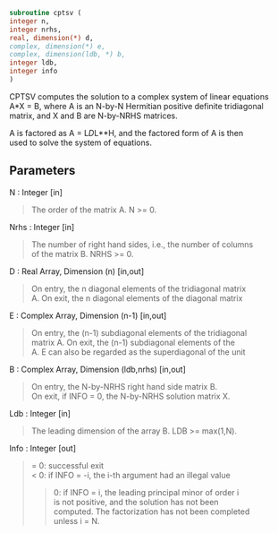 ```fortran  
subroutine cptsv (  
integer n,  
integer nrhs,  
real, dimension(*) d,  
complex, dimension(*) e,  
complex, dimension(ldb, *) b,  
integer ldb,  
integer info  
)  
```  
  
CPTSV computes the solution to a complex system of linear equations  
A*X = B, where A is an N-by-N Hermitian positive definite tridiagonal  
matrix, and X and B are N-by-NRHS matrices.  
  
A is factored as A = L*D*L**H, and the factored form of A is then  
used to solve the system of equations.  
  
## Parameters  
N : Integer [in]  
> The order of the matrix A.  N >= 0.  
  
Nrhs : Integer [in]  
> The number of right hand sides, i.e., the number of columns  
> of the matrix B.  NRHS >= 0.  
  
D : Real Array, Dimension (n) [in,out]  
> On entry, the n diagonal elements of the tridiagonal matrix  
> A.  On exit, the n diagonal elements of the diagonal matrix  
  
E : Complex Array, Dimension (n-1) [in,out]  
> On entry, the (n-1) subdiagonal elements of the tridiagonal  
> matrix A.  On exit, the (n-1) subdiagonal elements of the  
> A.  E can also be regarded as the superdiagonal of the unit  
  
B : Complex Array, Dimension (ldb,nrhs) [in,out]  
> On entry, the N-by-NRHS right hand side matrix B.  
> On exit, if INFO = 0, the N-by-NRHS solution matrix X.  
  
Ldb : Integer [in]  
> The leading dimension of the array B.  LDB >= max(1,N).  
  
Info : Integer [out]  
> = 0:  successful exit  
> < 0:  if INFO = -i, the i-th argument had an illegal value  
> > 0:  if INFO = i, the leading principal minor of order i  
> is not positive, and the solution has not been  
> computed.  The factorization has not been completed  
> unless i = N.  
  

